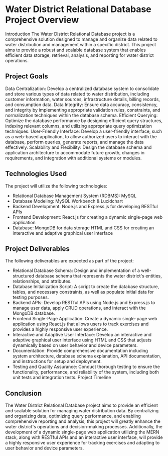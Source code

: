 
# Water District Relational Database Project Overview
Introduction
The Water District Relational Database project is a comprehensive solution designed to manage and organize data related to water distribution and management within a specific district. This project aims to provide a robust and scalable database system that enables efficient data storage, retrieval, analysis, and reporting for water district operations.

## Project Goals

Data Centralization: Develop a centralized database system to consolidate and store various types of data related to water distribution, including customer information, water sources, infrastructure details, billing records, and consumption data.
Data Integrity: Ensure data accuracy, consistency, and integrity by implementing appropriate validation rules, constraints, and normalization techniques within the database schema.
Efficient Querying: Optimize the database performance by designing efficient query structures, indexing relevant columns, and utilizing appropriate query optimization techniques.
User-Friendly Interface: Develop a user-friendly interface, such as a web-based application, to allow authorized users to interact with the database, perform queries, generate reports, and manage the data effectively.
Scalability and Flexibility: Design the database schema and application architecture to accommodate future growth, changes in requirements, and integration with additional systems or modules.

## Technologies Used
The project will utilize the following technologies:

- Relational Database Management System (RDBMS): MySQL
- Database Modeling: MySQL Workbench & Lucidchart
- Backend Development: Node.js and Express.js for developing RESTful APIs
- Frontend Development: React.js for creating a dynamic single-page web application
- Database: MongoDB for data storage
HTML and CSS for creating an interactive and adaptive graphical user interface

## Project Deliverables
The following deliverables are expected as part of the project:

- Relational Database Schema: Design and implementation of a well-structured database schema that represents the water district's entities, relationships, and attributes.
- Database Initialization Script: A script to create the database structure, tables, and necessary constraints, as well as populate initial data for testing purposes.
- Backend APIs: Develop RESTful APIs using Node.js and Express.js to manage user data, apply CRUD operations, and interact with the MongoDB database.
- Frontend Single-Page Application: Create a dynamic single-page web application using React.js that allows users to track exercises and provides a highly responsive user experience.
- Interactive and Adaptive User Interface: Develop an interactive and adaptive graphical user interface using HTML and CSS that adjusts dynamically based on user behavior and device parameters.
- Documentation: Provide comprehensive documentation including system architecture, database schema explanation, API documentation, and instructions for setup and deployment.
- Testing and Quality Assurance: Conduct thorough testing to ensure the functionality, performance, and reliability of the system, including both unit tests and integration tests.
Project Timeline

## Conclusion
The Water District Relational Database project aims to provide an efficient and scalable solution for managing water distribution data. By centralizing and organizing data, optimizing query performance, and enabling comprehensive reporting and analysis, this project will greatly enhance the water district's operations and decision-making processes. Additionally, the development of a dynamic single-page web application utilizing the MERN stack, along with RESTful APIs and an interactive user interface, will provide a highly responsive user experience for tracking exercises and adapting to user behavior and device parameters.
